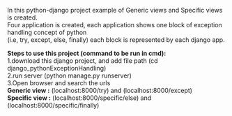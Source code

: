 In this python-django project example of Generic views and Specific views is created. <br>
Four application is created, each application shows one block of exception handling concept of python <br>
(i.e, try, except, else, finally) each block is represented by each django app.

<b>Steps to use this project (command to be run in cmd):</b><br>
1.download this django project, and add file path (cd django_pythonExceptionHandling) <br>
2.run server (python manage.py runserver) <br>
3.Open browser and search the urls <br>
<b>Generic view :</b> (localhost:8000/try) and (localhost:8000/except) <br>
<b>Specific view :</b> (localhost:8000/specific/else) and (localhost:8000/specific/finally)
